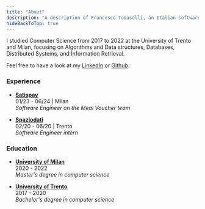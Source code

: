 ```yaml
---
title: "About"
description: "A description of Francesco Tomaselli, an Italian software engineer."
hideBackToTop: true
---
```


<!-- I am currently working at Amazon as a software engineer in Berlin. -->
I studied Computer Science from 2017 to 2022 at the University 
of Trento and Milan, focusing on Algorithms and Data structures, 
Databases, Distributed Systems, and Information Retrieval.

Feel free to have a look at my 
[LinkedIn](https://www.linkedin.com/in/tomaselli-/) 
or [Github](https://github.com/tomfran).

### Experience

<!-- - **[Amazon](https://www.amazon.jobs/teams/aft)** \
07/24 - Now | Berlin \
*Software Development Engineer 2 on the Amazon fulfillment technologies team* -->

- **[Satispay](https://www.satispay.com/en-it/)** \
01/23 - 06/24 | Milan \
*Software Engineer on the Meal Voucher team*

- **[Spaziodati](https://www.spaziodati.eu/)** \
02/20 - 06/20 | Trento \
*Software Engineer intern*

### Education

- **[University of Milan](https://www.unimi.it/)** \
2020 - 2022 \
*Master's degree in computer science*

- **[University of Trento](https://www.unitn.it/)** \
2017 - 2020 \
*Bachelor's degree in computer science*